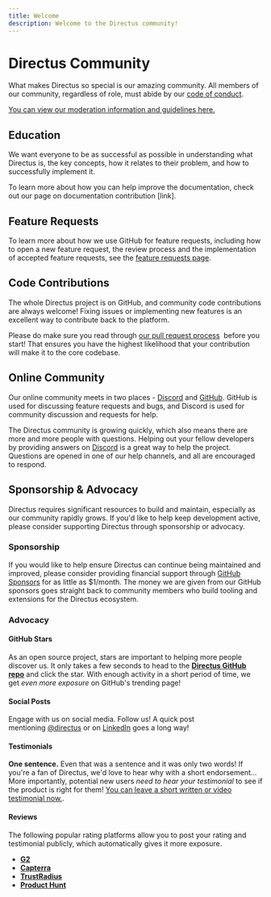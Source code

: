 ```yaml
---
title: Welcome
description: Welcome to the Directus community!
---
```


# Directus Community

What makes Directus so special is our amazing community. All members of our community, regardless of role, must abide by our [code of conduct](/community/overview/conduct). 

[You can view our moderation information and guidelines here.](/community/overview/moderation)

## Education

We want everyone to be as successful as possible in understanding what Directus is, the key concepts, how it relates to their problem, and how to successfully implement it.

To learn more about how you can help improve the documentation, check out our page on documentation contribution [link].

## Feature Requests

To learn more about how we use GitHub for feature requests, including how to open a new feature request, the review process and the implementation of accepted feature requests, see the [feature requests page](/community/contribution/feature-requests).

## Code Contributions

The whole Directus project is on GitHub, and community code contributions are always welcome! Fixing issues or implementing new features is an excellent way to contribute back to the platform.

Please do make sure you read through [our pull request process](/community/contribution/pull-requests)  before you start! That ensures you have the highest likelihood that your contribution will make it to the core codebase.

## Online Community

Our online community meets in two places - [Discord](https://directus.chat/) and [GitHub](https://github.com/directus/directus/discussions). GitHub is used for discussing feature requests and bugs, and Discord is used for community discussion and requests for help.

The Directus community is growing quickly, which also means there are more and more people with questions. Helping out your fellow developers by providing answers on [Discord](https://directus.chat/) is a great way to help the project. Questions are opened in one of our help channels, and all are encouraged to respond.

## Sponsorship & Advocacy

Directus requires significant resources to build and maintain, especially as our community rapidly grows. If you'd like to help keep development active, please consider supporting Directus through sponsorship or advocacy.

### Sponsorship

If you would like to help ensure Directus can continue being maintained and improved, please consider providing financial support through [GitHub Sponsors](https://github.com/sponsors/directus) for as little as $1/month. The money we are given from our GitHub sponsors goes straight back to community members who build tooling and extensions for the Directus ecosystem.

### Advocacy

#### GitHub Stars

As an open source project, stars are important to helping more people discover us. It only takes a few seconds to head to the [**Directus GitHub repo**](https://github.com/directus/directus) and click the star. With enough activity in a short period of time, we get *even more exposure* on GitHub's trending page!

#### Social Posts

Engage with us on social media. Follow us! A quick post mentioning [@directus](https://twitter.com/directus) or on [LinkedIn](https://www.linkedin.com/company/directus-io) goes a long way!

#### Testimonials

**One sentence.** Even that was a sentence and it was only two words! If you're a fan of Directus, we'd love to hear why with a short endorsement... More importantly, potential new users *need to hear your testimonial* to see if the product is right for them! [You can leave a short written or video testimonial now.](https://testimonial.to/directus).

#### Reviews

The following popular rating platforms allow you to post your rating and testimonial publicly, which automatically gives it more exposure.

- [**G2**](https://www.g2.com/products/directus/reviews)
- [**Capterra**](https://www.capterra.com/p/156619/Directus)
- [**TrustRadius**](https://www.trustradius.com/products/directus/reviews)
- [**Product Hunt**](https://www.producthunt.com/posts/directus-9)